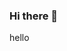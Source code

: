 ### Hi there 👋
hello

<!--
**sherryweijuhsu/sherryweijuhsu** is a ✨ _special_ ✨ repository because its `README.md` (this file) appears on your GitHub profile.

Here are some ideas to get you started:

🔭 I’m currently studying Food Science and Statistics in Fu Jen University in Taipei, Taiwan.
- 🌱 I’m currently learning 
- 👯 I’m looking to collaborate on ...
- 🤔 I’m looking for help with ...
- 💬 Ask me about ...
- 📫 How to reach me: Welcome to email me.
- 😄 Pronouns: ...
- ⚡ Fun fact: ...
-->
